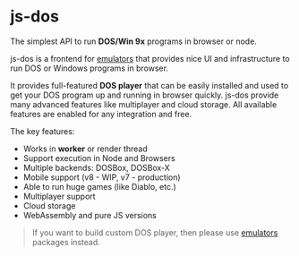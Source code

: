 # js-dos

The simplest API to run **DOS/Win 9x** programs in browser or node.

js-dos is a frontend for [emulators](https://github.com/caiiiycuk/emulators) that provides nice UI and infrastructure
to run DOS or Windows programs in browser.

It provides full-featured **DOS player** that can be easily installed and used to get your DOS program up and running in
browser quickly. js-dos provide many advanced features like multiplayer and cloud storage. 
All available features are enabled for any integration and free.

The key features:
* Works in **worker** or render thread
* Support execution in Node and Browsers
* Multiple backends: DOSBox, DOSBox-X
* Mobile support (v8 - WIP, v7 - production)
* Able to run huge games (like Diablo, etc.)
* Multiplayer support
* Cloud storage
* WebAssembly and pure JS versions

> If you want to build custom DOS player, then please use [emulators](threejs.md) packages instead.

